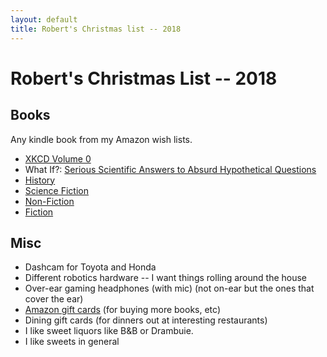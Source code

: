 ```yaml
---
layout: default
title: Robert's Christmas list -- 2018
---
```

# Robert's Christmas List -- 2018

## Books

Any kindle book from my Amazon wish lists.

* [XKCD Volume 0]
* What If?: [Serious Scientific Answers to Absurd Hypothetical Questions]
* [History]
* [Science Fiction]
* [Non-Fiction]
* [Fiction]

## Misc

* Dashcam for Toyota and Honda
* Different robotics hardware -- I want things rolling around the house
* Over-ear gaming headphones (with mic) (not on-ear but the ones that cover the ear)
* [Amazon gift cards] (for buying more books, etc)
* Dining gift cards (for dinners out at interesting restaurants)
* I like sweet liquors like B&B or Drambuie.
* I like sweets in general

[XKCD Volume 0]: https://www.amazon.com/xkcd-0-Randall-Munroe/dp/0615314465/
[Serious Scientific Answers to Absurd Hypothetical Questions]: https://www.amazon.com/What-If-Scientific-Hypothetical-Questions/dp/0544272994/
[History]: http://www.amazon.com/gp/registry/wishlist/3U62EILWNWA0N/
[Science Fiction]: http://www.amazon.com/gp/registry/wishlist/18I0UWU7837XL/
[Fiction]: http://www.amazon.com/gp/registry/wishlist/X0774K777WYB/
[Non-Fiction]: http://www.amazon.com/gp/registry/wishlist/3RRPBD5NAHSJ9/
[Amazon gift cards]: http://www.amazon.com/gift-cards 

<!-- vim: shiftwidth=2 tabstop=2 autoindent expandtab
-->

